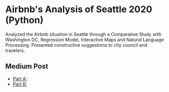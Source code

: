 # Airbnb's Analysis of Seattle 2020 (Python)
Analyzed the Airbnb situation in Seattle through a Comparative Study with Washington DC, Regression Model, Interactive Maps and Natural Language Processing. Presented constructive suggestions to city council and travelers.

## Medium Post
- [Part A:](https://towardsdatascience.com/airbnb-part-a-python-visualization-comparative-study-regression-7466c0cb5a1d)
- [Part B:](https://towardsdatascience.com/airbnb-part-b-python-interactive-map-natural-language-processing-48d472f14da3?gi=263a56774b5c)
